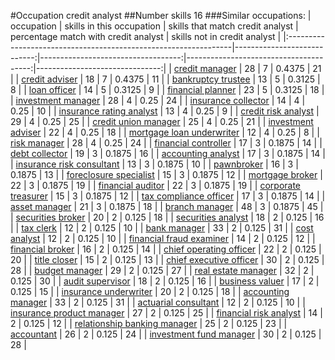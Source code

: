 #Occupation credit analyst
##Number skills 16
###Similar occupations:
| occupation                                                      |   skills in this occupation |   skills that match credit analyst |   percentage match with credit analyst |   skills not in credit analyst |
|:----------------------------------------------------------------|----------------------------:|-----------------------------------:|---------------------------------------:|-------------------------------:|
| [credit manager](credit_manager.md)                             |                          28 |                                  7 |                                 0.4375 |                             21 |
| [credit adviser](credit_adviser.md)                             |                          18 |                                  7 |                                 0.4375 |                             11 |
| [bankruptcy trustee](bankruptcy_trustee.md)                     |                          13 |                                  5 |                                 0.3125 |                              8 |
| [loan officer](loan_officer.md)                                 |                          14 |                                  5 |                                 0.3125 |                              9 |
| [financial planner](financial_planner.md)                       |                          23 |                                  5 |                                 0.3125 |                             18 |
| [investment manager](investment_manager.md)                     |                          28 |                                  4 |                                 0.25   |                             24 |
| [insurance collector](insurance_collector.md)                   |                          14 |                                  4 |                                 0.25   |                             10 |
| [insurance rating analyst](insurance_rating_analyst.md)         |                          13 |                                  4 |                                 0.25   |                              9 |
| [credit risk analyst](credit_risk_analyst.md)                   |                          29 |                                  4 |                                 0.25   |                             25 |
| [credit union manager](credit_union_manager.md)                 |                          25 |                                  4 |                                 0.25   |                             21 |
| [investment adviser](investment_adviser.md)                     |                          22 |                                  4 |                                 0.25   |                             18 |
| [mortgage loan underwriter](mortgage_loan_underwriter.md)       |                          12 |                                  4 |                                 0.25   |                              8 |
| [risk manager](risk_manager.md)                                 |                          28 |                                  4 |                                 0.25   |                             24 |
| [financial controller](financial_controller.md)                 |                          17 |                                  3 |                                 0.1875 |                             14 |
| [debt collector](debt_collector.md)                             |                          19 |                                  3 |                                 0.1875 |                             16 |
| [accounting analyst](accounting_analyst.md)                     |                          17 |                                  3 |                                 0.1875 |                             14 |
| [insurance risk consultant](insurance_risk_consultant.md)       |                          13 |                                  3 |                                 0.1875 |                             10 |
| [pawnbroker](pawnbroker.md)                                     |                          16 |                                  3 |                                 0.1875 |                             13 |
| [foreclosure specialist](foreclosure_specialist.md)             |                          15 |                                  3 |                                 0.1875 |                             12 |
| [mortgage broker](mortgage_broker.md)                           |                          22 |                                  3 |                                 0.1875 |                             19 |
| [financial auditor](financial_auditor.md)                       |                          22 |                                  3 |                                 0.1875 |                             19 |
| [corporate treasurer](corporate_treasurer.md)                   |                          15 |                                  3 |                                 0.1875 |                             12 |
| [tax compliance officer](tax_compliance_officer.md)             |                          17 |                                  3 |                                 0.1875 |                             14 |
| [asset manager](asset_manager.md)                               |                          21 |                                  3 |                                 0.1875 |                             18 |
| [branch manager](branch_manager.md)                             |                          48 |                                  3 |                                 0.1875 |                             45 |
| [securities broker](securities_broker.md)                       |                          20 |                                  2 |                                 0.125  |                             18 |
| [securities analyst](securities_analyst.md)                     |                          18 |                                  2 |                                 0.125  |                             16 |
| [tax clerk](tax_clerk.md)                                       |                          12 |                                  2 |                                 0.125  |                             10 |
| [bank manager](bank_manager.md)                                 |                          33 |                                  2 |                                 0.125  |                             31 |
| [cost analyst](cost_analyst.md)                                 |                          12 |                                  2 |                                 0.125  |                             10 |
| [financial fraud examiner](financial_fraud_examiner.md)         |                          14 |                                  2 |                                 0.125  |                             12 |
| [financial broker](financial_broker.md)                         |                          16 |                                  2 |                                 0.125  |                             14 |
| [chief operating officer](chief_operating_officer.md)           |                          22 |                                  2 |                                 0.125  |                             20 |
| [title closer](title_closer.md)                                 |                          15 |                                  2 |                                 0.125  |                             13 |
| [chief executive officer](chief_executive_officer.md)           |                          30 |                                  2 |                                 0.125  |                             28 |
| [budget manager](budget_manager.md)                             |                          29 |                                  2 |                                 0.125  |                             27 |
| [real estate manager](real_estate_manager.md)                   |                          32 |                                  2 |                                 0.125  |                             30 |
| [audit supervisor](audit_supervisor.md)                         |                          18 |                                  2 |                                 0.125  |                             16 |
| [business valuer](business_valuer.md)                           |                          17 |                                  2 |                                 0.125  |                             15 |
| [insurance underwriter](insurance_underwriter.md)               |                          20 |                                  2 |                                 0.125  |                             18 |
| [accounting manager](accounting_manager.md)                     |                          33 |                                  2 |                                 0.125  |                             31 |
| [actuarial consultant](actuarial_consultant.md)                 |                          12 |                                  2 |                                 0.125  |                             10 |
| [insurance product manager](insurance_product_manager.md)       |                          27 |                                  2 |                                 0.125  |                             25 |
| [financial risk analyst](financial_risk_analyst.md)             |                          14 |                                  2 |                                 0.125  |                             12 |
| [relationship banking manager](relationship_banking_manager.md) |                          25 |                                  2 |                                 0.125  |                             23 |
| [accountant](accountant.md)                                     |                          26 |                                  2 |                                 0.125  |                             24 |
| [investment fund manager](investment_fund_manager.md)           |                          30 |                                  2 |                                 0.125  |                             28 |
